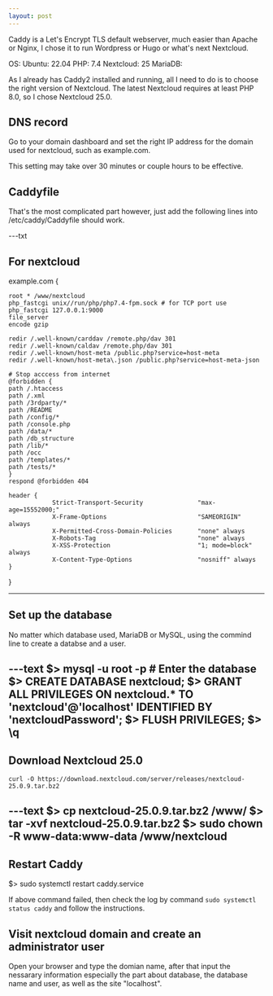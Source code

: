 ```yaml
---
layout: post
---
```


Caddy is a Let's Encrypt TLS default webserver, much easier than Apache or Nginx, I chose it to run Wordpress or Hugo or what's next Nextcloud.

OS: Ubuntu: 22.04
PHP: 7.4
Nextcloud: 25
MariaDB: 

As I already has Caddy2 installed and running, all I need to do is to choose the right version of Nextcloud. The latest Nextcloud requires at least PHP 8.0, so I chose Nextcloud 25.0.

## DNS record

Go to your domain dashboard and set the right IP address for the domain used for nextcloud, such as example.com.

This setting may take over 30 minutes or couple hours to be effective.

## Caddyfile

That's the most complicated part however, just add the following lines into /etc/caddy/Caddyfile should work.

---txt
## For nextcloud

example.com {

    root * /www/nextcloud
    php_fastcgi unix//run/php/php7.4-fpm.sock # for TCP port use php_fastcgi 127.0.0.1:9000
    file_server
    encode gzip

    redir /.well-known/carddav /remote.php/dav 301
    redir /.well-known/caldav /remote.php/dav 301
    redir /.well-known/host-meta /public.php?service=host-meta
    redir /.well-known/host-meta\.json /public.php?service=host-meta-json
        
    # Stop acccess from internet
    @forbidden {
    path /.htaccess
    path /.xml
    path /3rdparty/*
    path /README
    path /config/*
    path /console.php
    path /data/*
    path /db_structure
    path /lib/*
    path /occ
    path /templates/*
    path /tests/*
    }
    respond @forbidden 404

    header {
                Strict-Transport-Security               "max-age=15552000;"
                X-Frame-Options                         "SAMEORIGIN" always
                X-Permitted-Cross-Domain-Policies       "none" always
                X-Robots-Tag                            "none" always
                X-XSS-Protection                        "1; mode=block" always
                X-Content-Type-Options                  "nosniff" always
    }
}

---

## Set up the database

No matter which database used, MariaDB or MySQL, using the commind line to create a databse and a user.

---text
$> mysql -u root -p  # Enter the database
$> CREATE DATABASE nextcloud;
$> GRANT ALL PRIVILEGES ON nextcloud.* TO 'nextcloud'@'localhost' IDENTIFIED BY 'nextcloudPassword';
$> FLUSH PRIVILEGES;
$> \q
---

## Download Nextcloud 25.0

`curl -O https://download.nextcloud.com/server/releases/nextcloud-25.0.9.tar.bz2`

---text
$> cp nextcloud-25.0.9.tar.bz2 /www/
$> tar -xvf nextcloud-25.0.9.tar.bz2
$> sudo chown -R www-data:www-data /www/nextcloud
---

## Restart Caddy

$> sudo systemctl restart caddy.service

If above command failed, then check the log by command `sudo systemctl status caddy` and follow the instructions.

## Visit nextcloud domain and create an administrator user

Open your browser and type the domian name, after that input the nessarary information especially the part about database, the database name and user, as well as the site "localhost".
